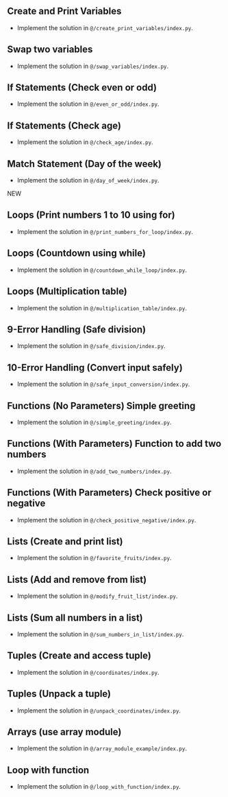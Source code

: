 ## Create and Print Variables

- Implement the solution in `@/create_print_variables/index.py`.

## Swap two variables

- Implement the solution in `@/swap_variables/index.py`.

## If Statements (Check even or odd)

- Implement the solution in `@/even_or_odd/index.py`.

## If Statements (Check age)

- Implement the solution in `@/check_age/index.py`.

## Match Statement (Day of the week)

- Implement the solution in `@/day_of_week/index.py`.

NEW

## Loops (Print numbers 1 to 10 using for)

- Implement the solution in `@/print_numbers_for_loop/index.py`.

## Loops (Countdown using while)

- Implement the solution in `@/countdown_while_loop/index.py`.

## Loops (Multiplication table)

- Implement the solution in `@/multiplication_table/index.py`.

## 9-Error Handling (Safe division)

- Implement the solution in `@/safe_division/index.py`.

## 10-Error Handling (Convert input safely)

- Implement the solution in `@/safe_input_conversion/index.py`.

## Functions (No Parameters) Simple greeting

- Implement the solution in `@/simple_greeting/index.py`.

## Functions (With Parameters) Function to add two numbers

- Implement the solution in `@/add_two_numbers/index.py`.

## Functions (With Parameters) Check positive or negative

- Implement the solution in `@/check_positive_negative/index.py`.

## Lists (Create and print list)

- Implement the solution in `@/favorite_fruits/index.py`.

## Lists (Add and remove from list)

- Implement the solution in `@/modify_fruit_list/index.py`.

## Lists (Sum all numbers in a list)

- Implement the solution in `@/sum_numbers_in_list/index.py`.

## Tuples (Create and access tuple)

- Implement the solution in `@/coordinates/index.py`.

## Tuples (Unpack a tuple)

- Implement the solution in `@/unpack_coordinates/index.py`.

## Arrays (use array module)

- Implement the solution in `@/array_module_example/index.py`.

## Loop with function

- Implement the solution in `@/loop_with_function/index.py`.